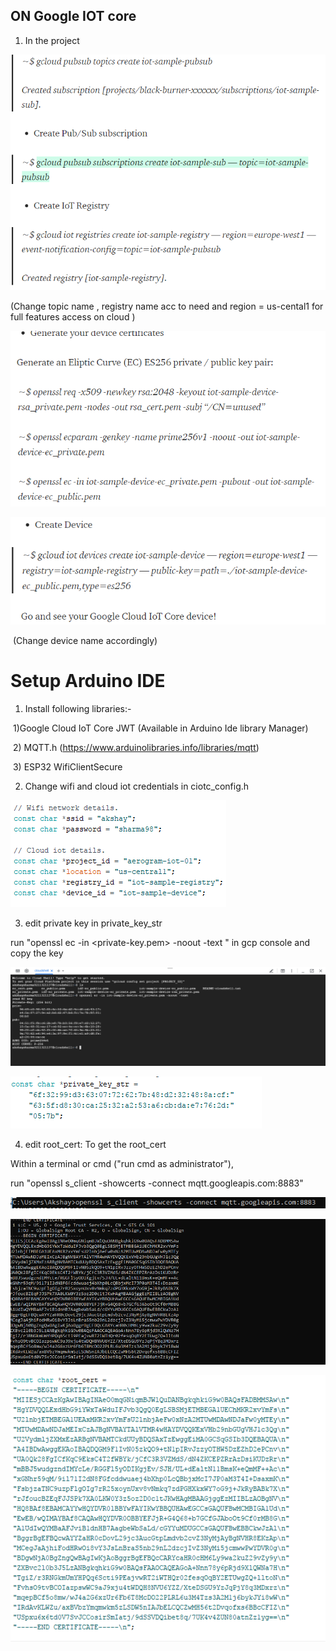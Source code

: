 ## ON Google IOT core 

1) In the project 

![image-20200315185106938](README.assets/image-20200315185106938.png)

(Change topic  name , registry name acc to need and  region = us-cental1 for full features access on cloud )

![image-20200315185435205](README.assets/image-20200315185435205.png)

![image-20200315185504091](README.assets/image-20200315185504091.png)

​         (Change device name accordingly)



# Setup Arduino IDE

1) Install following libraries:-

​      1)Google Cloud IoT Core JWT (Available in Arduino Ide library Manager)

​       2) MQTT.h (https://www.arduinolibraries.info/libraries/mqtt)

​       3) ESP32 WifiClientSecure

 2) Change wifi and cloud iot credentials in ciotc_config.h

![image-20200315184623156](README.assets/image-20200315184623156.png)

  3) edit private key in private_key_str 

run "openssl ec -in <private-key.pem> -noout -text " in gcp console and copy the key

![image-20200315184551587](README.assets/image-20200315184551587.png)

![image-20200316172020562](README.assets/image-20200316172020562.png)

4)  edit root_cert: To get the root_cert

Within a terminal or cmd ("run cmd as administrator"), 

run  "openssl s_client -showcerts -connect mqtt.googleapis.com:8883"   

![image-20200315184313627](README.assets/image-20200315184313627.png)

![image-20200315184344244](README.assets/image-20200315184344244.png)

![image-20200316172419379](README.assets/image-20200316172419379.png)